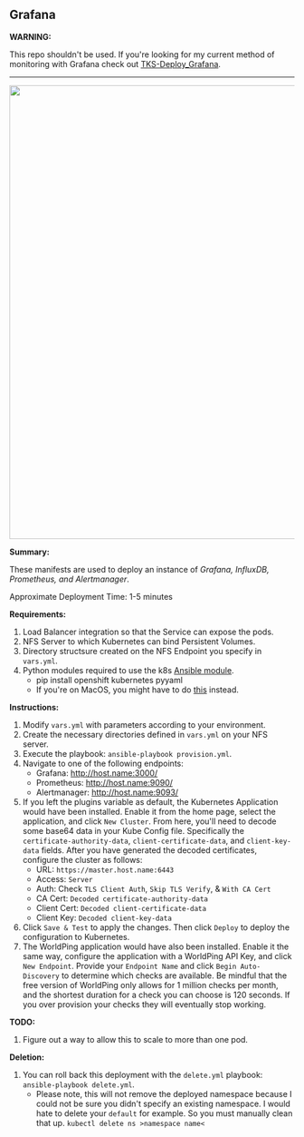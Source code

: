## Grafana

**WARNING:**

This repo shouldn't be used. If you're looking for my current method of monitoring with Grafana check out [TKS-Deploy_Grafana](https://github.com/zimmertr/TKS-Deploy_Grafana).

<hr>

<p align="center">
  <img src="https://raw.githubusercontent.com/zimmertr/TKS-Deploy_Kubernetes_Apps/master/Grafana/screenshot.png" width="800">
</p>

**Summary:**

These manifests are used to deploy an instance of *Grafana, InfluxDB, Prometheus, and Alertmanager*.

Approximate Deployment Time: 1-5 minutes

**Requirements:**

1. Load Balancer integration so that the Service can expose the pods.
2. NFS Server to which Kubernetes can bind Persistent Volumes.
3. Directory structsure created on the NFS Endpoint you specify in `vars.yml`.
4. Python modules required to use the k8s [Ansible module](https://docs.ansible.com/ansible/latest/modules/k8s_module.html).
    * pip install openshift kubernetes pyyaml
    * If you're on MacOS, you might have to do [this](https://github.com/ansible/ansible/issues/43637#issuecomment-443495763) instead.

**Instructions:**

1. Modify `vars.yml` with parameters according to your environment.
2. Create the necessary directories defined in `vars.yml` on your NFS server.
3. Execute the playbook: `ansible-playbook provision.yml`.
4. Navigate to one of the following endpoints:
    * Grafana: http://host.name:3000/
    * Prometheus: http://host.name:9090/
    * Alertmanager: http://host.name:9093/
5. If you left the plugins variable as default, the Kubernetes Application would have been installed. Enable it from the home page, select the application, and click `New Cluster`. From here, you'll need to decode some base64 data in your Kube Config file. Specifically the `certificate-authority-data`, `client-certificate-data`, and `client-key-data` fields. After you have generated the decoded certificates, configure the cluster as follows:
    * URL: `https://master.host.name:6443`
    * Access: `Server`
    * Auth: Check `TLS Client Auth`, `Skip TLS Verify`, & `With CA Cert`
    * CA Cert: `Decoded certificate-authority-data`
    * Client Cert: `Decoded client-certificate-data`
    * Client Key: `Decoded client-key-data`
6. Click `Save & Test` to apply the changes. Then click `Deploy` to deploy the configuration to Kubernetes.
7. The WorldPing application would have also been installed. Enable it the same way, configure the application with a WorldPing API Key, and click `New Endpoint`. Provide your `Endpoint Name` and click `Begin Auto-Discovery` to determine which checks are available. Be mindful that the free version of WorldPing only allows for 1 million checks per month, and the shortest duration for a check you can choose is 120 seconds. If you over provision your checks they will eventually stop working.

**TODO:**

1. Figure out a way to allow this to scale to more than one pod.

**Deletion:**

1. You can roll back this deployment with the `delete.yml` playbook: `ansible-playbook delete.yml`.
    * Please note, this will not remove the deployed namespace because I could not be sure you didn't specify an existing namespace. I would hate to delete your `default` for example. So you must manually clean that up. `kubectl delete ns >namespace name<`
